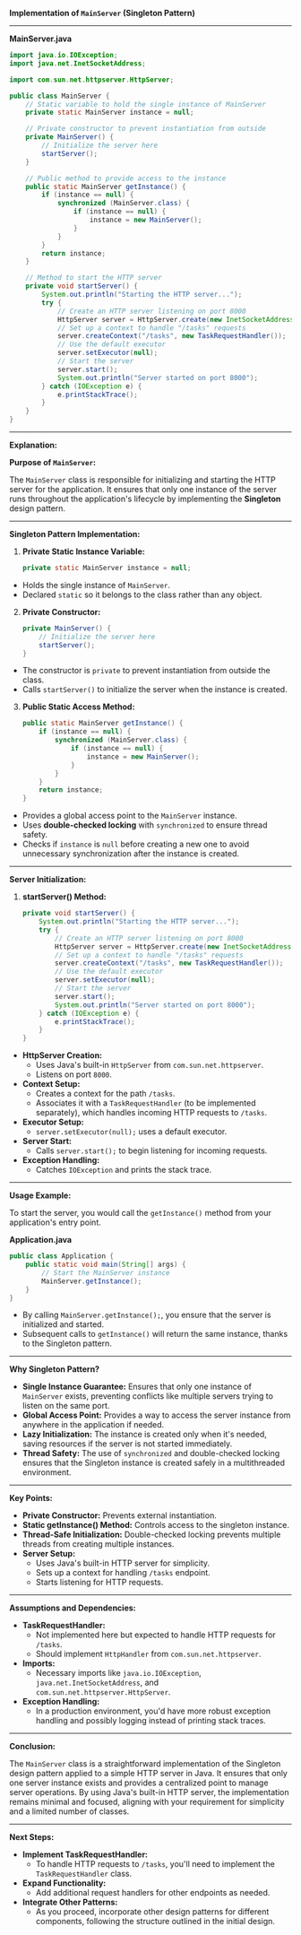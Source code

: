 **Implementation of `MainServer` (Singleton Pattern)**

---

**MainServer.java**

```java
import java.io.IOException;
import java.net.InetSocketAddress;

import com.sun.net.httpserver.HttpServer;

public class MainServer {
    // Static variable to hold the single instance of MainServer
    private static MainServer instance = null;

    // Private constructor to prevent instantiation from outside
    private MainServer() {
        // Initialize the server here
        startServer();
    }

    // Public method to provide access to the instance
    public static MainServer getInstance() {
        if (instance == null) {
            synchronized (MainServer.class) {
                if (instance == null) {
                    instance = new MainServer();
                }
            }
        }
        return instance;
    }

    // Method to start the HTTP server
    private void startServer() {
        System.out.println("Starting the HTTP server...");
        try {
            // Create an HTTP server listening on port 8000
            HttpServer server = HttpServer.create(new InetSocketAddress(8000), 0);
            // Set up a context to handle "/tasks" requests
            server.createContext("/tasks", new TaskRequestHandler());
            // Use the default executor
            server.setExecutor(null);
            // Start the server
            server.start();
            System.out.println("Server started on port 8000");
        } catch (IOException e) {
            e.printStackTrace();
        }
    }
}
```

---

**Explanation:**

**Purpose of `MainServer`:**

The `MainServer` class is responsible for initializing and starting the HTTP server for the application. It ensures that only one instance of the server runs throughout the application's lifecycle by implementing the **Singleton** design pattern.

---

**Singleton Pattern Implementation:**

1. **Private Static Instance Variable:**

   ```java
   private static MainServer instance = null;
   ```

  - Holds the single instance of `MainServer`.
  - Declared `static` so it belongs to the class rather than any object.

2. **Private Constructor:**

   ```java
   private MainServer() {
       // Initialize the server here
       startServer();
   }
   ```

  - The constructor is `private` to prevent instantiation from outside the class.
  - Calls `startServer()` to initialize the server when the instance is created.

3. **Public Static Access Method:**

   ```java
   public static MainServer getInstance() {
       if (instance == null) {
           synchronized (MainServer.class) {
               if (instance == null) {
                   instance = new MainServer();
               }
           }
       }
       return instance;
   }
   ```

  - Provides a global access point to the `MainServer` instance.
  - Uses **double-checked locking** with `synchronized` to ensure thread safety.
  - Checks if `instance` is `null` before creating a new one to avoid unnecessary synchronization after the instance is created.

---

**Server Initialization:**

1. **startServer() Method:**

   ```java
   private void startServer() {
       System.out.println("Starting the HTTP server...");
       try {
           // Create an HTTP server listening on port 8000
           HttpServer server = HttpServer.create(new InetSocketAddress(8000), 0);
           // Set up a context to handle "/tasks" requests
           server.createContext("/tasks", new TaskRequestHandler());
           // Use the default executor
           server.setExecutor(null);
           // Start the server
           server.start();
           System.out.println("Server started on port 8000");
       } catch (IOException e) {
           e.printStackTrace();
       }
   }
   ```

  - **HttpServer Creation:**
    - Uses Java's built-in `HttpServer` from `com.sun.net.httpserver`.
    - Listens on port `8000`.
  - **Context Setup:**
    - Creates a context for the path `/tasks`.
    - Associates it with a `TaskRequestHandler` (to be implemented separately), which handles incoming HTTP requests to `/tasks`.
  - **Executor Setup:**
    - `server.setExecutor(null);` uses a default executor.
  - **Server Start:**
    - Calls `server.start();` to begin listening for incoming requests.
  - **Exception Handling:**
    - Catches `IOException` and prints the stack trace.

---

**Usage Example:**

To start the server, you would call the `getInstance()` method from your application's entry point.

**Application.java**

```java
public class Application {
    public static void main(String[] args) {
        // Start the MainServer instance
        MainServer.getInstance();
    }
}
```

- By calling `MainServer.getInstance();`, you ensure that the server is initialized and started.
- Subsequent calls to `getInstance()` will return the same instance, thanks to the Singleton pattern.

---

**Why Singleton Pattern?**

- **Single Instance Guarantee:** Ensures that only one instance of `MainServer` exists, preventing conflicts like multiple servers trying to listen on the same port.
- **Global Access Point:** Provides a way to access the server instance from anywhere in the application if needed.
- **Lazy Initialization:** The instance is created only when it's needed, saving resources if the server is not started immediately.
- **Thread Safety:** The use of `synchronized` and double-checked locking ensures that the Singleton instance is created safely in a multithreaded environment.

---

**Key Points:**

- **Private Constructor:** Prevents external instantiation.
- **Static getInstance() Method:** Controls access to the singleton instance.
- **Thread-Safe Initialization:** Double-checked locking prevents multiple threads from creating multiple instances.
- **Server Setup:**
  - Uses Java's built-in HTTP server for simplicity.
  - Sets up a context for handling `/tasks` endpoint.
  - Starts listening for HTTP requests.

---

**Assumptions and Dependencies:**

- **TaskRequestHandler:**
  - Not implemented here but expected to handle HTTP requests for `/tasks`.
  - Should implement `HttpHandler` from `com.sun.net.httpserver`.
- **Imports:**
  - Necessary imports like `java.io.IOException`, `java.net.InetSocketAddress`, and `com.sun.net.httpserver.HttpServer`.
- **Exception Handling:**
  - In a production environment, you'd have more robust exception handling and possibly logging instead of printing stack traces.

---

**Conclusion:**

The `MainServer` class is a straightforward implementation of the Singleton design pattern applied to a simple HTTP server in Java. It ensures that only one server instance exists and provides a centralized point to manage server operations. By using Java's built-in HTTP server, the implementation remains minimal and focused, aligning with your requirement for simplicity and a limited number of classes.

---

**Next Steps:**

- **Implement TaskRequestHandler:**
  - To handle HTTP requests to `/tasks`, you'll need to implement the `TaskRequestHandler` class.
- **Expand Functionality:**
  - Add additional request handlers for other endpoints as needed.
- **Integrate Other Patterns:**
  - As you proceed, incorporate other design patterns for different components, following the structure outlined in the initial design.
